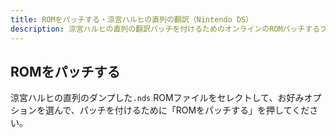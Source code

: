 ```yaml
---
title: ROMをパッチする・涼宮ハルヒの直列の翻訳（Nintendo DS）
description: 涼宮ハルヒの直列の翻訳パッチを付けるためのオンラインのROMパッチするプログラムです
---
```


## ROMをパッチする

涼宮ハルヒの直列のダンプした`.nds` ROMファイルをセレクトして、お好みオプションを選んで、パッチを付けるために「ROMをパッチする」を押してください。